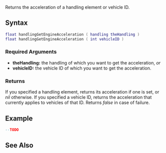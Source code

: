 Returns the acceleration of a handling element or vehicle ID.

Syntax
------

``` lua
float handlingGetEngineAcceleration ( handling theHandling )
float handlingGetEngineAcceleration ( int vehicleID )
```

### Required Arguments

-   **theHandling:** the handling of which you want to get the acceleration, *or*
-   **vehicleID:** the vehicle ID of which you want to get the acceleration.

### Returns

If you specified a handling element, returns its acceleration if one is set, or *nil* otherwise. If you specified a vehicle ID, returns the acceleration that currently applies to vehicles of that ID. Returns *false* in case of failure.

Example
-------

``` lua
--TODO
```

See Also
--------
